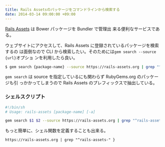 ```yaml
---
title: Rails Assetsのパッケージをコマンドラインから検索する
date: 2014-03-14 09:00:00 +09:00
---
```


[Rails Assets](https://rails-assets.org/) は Bower パッケージを Bundler で管理出
来る便利なサービスである。

ウェブサイトにアクセスして、Rails Assets に登録されているパッケージを検索するの
は面倒なので CLI から検索したい。そのためには`gem search --source {url}`オプショ
ンを利用したら良い。

```bash
$ gem search {package-name} --source https://rails-assets.org | grep "^rails-assets-"
```

`gem search` は source を指定しているにも関わらず RubyGems.org のパッケージも引
っかかってしまうので Rails Assets のプレフィックスで抽出している。

### シェルスクリプト

```bash:rails-assets.sh
#!/bin/sh
# Usage: rails-assets [package-name] [-a]

gem search $1 $2 --source https://rails-assets.org | grep "^rails-assets-"
```

もっと簡単に、シェル関数を定義することも出来る。

```bash:~/.zshrc rails-assets(){ gem search $1 $2 --source
https://rails-assets.org | grep "^rails-assets-" }

```

```

